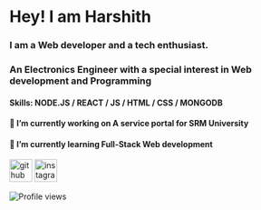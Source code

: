 # Hey! I am Harshith
### I am a Web developer and a tech enthusiast.

### An Electronics Engineer with a special interest in Web development and Programming

#### Skills: NODE.JS / REACT / JS / HTML / CSS / MONGODB

####  🔭 I’m currently working on A service portal for SRM University 
####  🌱 I’m currently learning Full-Stack Web development 


[<img src='https://cdn.jsdelivr.net/npm/simple-icons@3.0.1/icons/github.svg' alt='github' height='40'>](https://github.com/Harshith292002)  [<img src='https://cdn.jsdelivr.net/npm/simple-icons@3.0.1/icons/instagram.svg' alt='instagram' height='40'>](https://www.instagram.com/Harshith___/)       




![Profile views](https://gpvc.arturio.dev/Harshith292002)  
